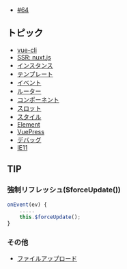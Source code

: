 - [#64](https://github.com/hdknr/scriptogr.am/issues/64)

## トピック

- [vue-cli](vue-cli.md)
- [SSR: nuxt.js](nextjs/README.md)
- [インスタンス](vue.instance.md)
- [テンプレート](vue.template.md)
- [イベント](vue.events.md)
- [ルーター](router)
- [コンポーネント](vue.components.md)
- [スロット](vue.components.slot.md)
- [スタイル](vue.style.md)
- [Element](element)
- [VuePress](vuepress)
- [デバッグ](vue.debug.md)
- [IE11](vue.ie.md)

## TIP


### 強制リフレッシュ($forceUpdate())

~~~js
onEvent(ev) {
    .....
    this.$forceUpdate();
}
~~~

### その他

- [ファイルアップロード](vue.input-file.md)
